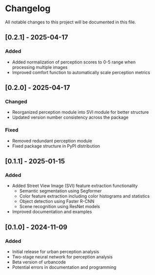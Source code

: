 # Changelog

All notable changes to this project will be documented in this file.

## [0.2.1] - 2025-04-17

### Added
- Added normalization of perception scores to 0-5 range when processing multiple images
- Improved comfort function to automatically scale perception metrics

## [0.2.0] - 2025-04-17

### Changed
- Reorganized perception module into SVI module for better structure
- Updated version number consistency across the package

### Fixed
- Removed redundant perception module
- Fixed package structure in PyPI distribution

## [0.1.1] - 2025-01-15

### Added
- Added Street View Image (SVI) feature extraction functionality
  - Semantic segmentation using Segformer
  - Color feature extraction including color histograms and statistics
  - Object detection using Faster R-CNN
  - Scene recognition using ResNet models
- Improved documentation and examples

## [0.1.0] - 2024-11-09

### Added
- Initial release for urban perception analysis
- Two-stage neural network for perception analysis
- Beta version of urbancode
- Potential errors in documentation and programming